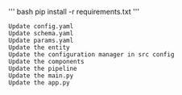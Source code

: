 ''' bash
pip install -r requirements.txt
'''


    Update config.yaml
    Update schema.yaml
    Update params.yaml
    Update the entity
    Update the configuration manager in src config
    Update the components
    Update the pipeline
    Update the main.py
    Update the app.py
